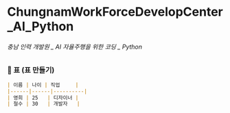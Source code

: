 # ChungnamWorkForceDevelopCenter_AI_Python
###### 충남 인력 개발원 _ AI 자율주행을 위한 코딩 _ Python

### 📌 표 (표 만들기)
```md
| 이름 | 나이 | 직업     |
|------|------|----------|
| 영희 | 25   | 디자이너 |
| 철수 | 30   | 개발자   |

